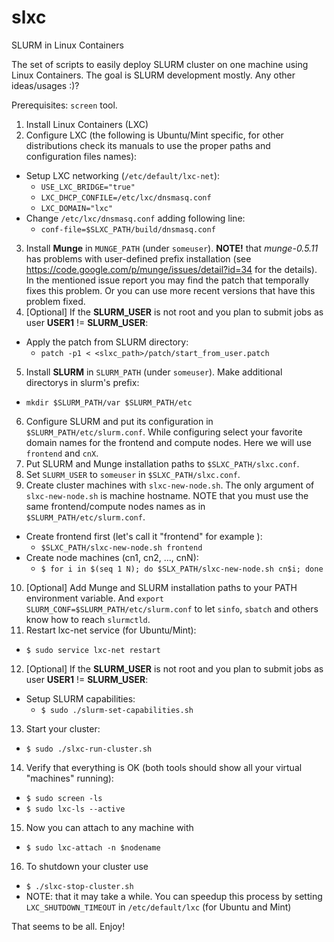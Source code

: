slxc
====

SLURM in Linux Containers

The set of scripts to easily deploy SLURM cluster on one machine using Linux Containers.
The goal is SLURM development mostly. Any other ideas/usages :)?

Prerequisites: `screen` tool.

1. Install Linux Containers (LXC)
2. Configure LXC (the following is Ubuntu/Mint specific, for other distributions check its manuals to use the proper paths and configuration files names):
  - Setup LXC networking (`/etc/default/lxc-net`): 
    * `USE_LXC_BRIDGE="true"`
    * `LXC_DHCP_CONFILE=/etc/lxc/dnsmasq.conf`
    * `LXC_DOMAIN="lxc"`
  - Change `/etc/lxc/dnsmasq.conf` adding following line:
    * `conf-file=$SLXC_PATH/build/dnsmasq.conf`
3. Install **Munge** in `MUNGE_PATH` (under `someuser`). **NOTE!** that *munge-0.5.11* has problems with user-defined prefix installation (see https://code.google.com/p/munge/issues/detail?id=34 for the details). In the mentioned issue report you may find the patch that temporally fixes this problem. Or you can use more recent versions that have this problem fixed.
4. [Optional] If the **SLURM_USER** is not root and you plan to submit jobs as user **USER1** != **SLURM_USER**:
  - Apply the patch from SLURM directory:
    * `patch -p1 < <slxc_path>/patch/start_from_user.patch`
5. Install **SLURM** in `SLURM_PATH` (under `someuser`). Make additional directorys in slurm's prefix: 
  - `mkdir $SLURM_PATH/var $SLURM_PATH/etc`
6. Configure SLURM and put its configuration in `$SLURM_PATH/etc/slurm.conf`. While configuring select your favorite domain names for the frontend and compute nodes. Here we will use `frontend` and `cnX`.
7. Put SLURM and Munge installation paths to `$SLXC_PATH/slxc.conf`.
8. Set `SLURM_USER` to `someuser` in `$SLXC_PATH/slxc.conf`.
9. Create cluster machines with `slxc-new-node.sh`. The only argument of `slxc-new-node.sh` is machine hostname. NOTE that you must use the same frontend/compute nodes names as in `$SLURM_PATH/etc/slurm.conf`.
  - Create frontend first (let's call it "frontend" for example ):
    * `$SLXC_PATH/slxc-new-node.sh frontend`
  - Create node machines (cn1, cn2, ..., cnN):
    * `$ for i in $(seq 1 N); do $SLX_PATH/slxc-new-node.sh cn$i; done`
10. [Optional] Add Munge and SLURM installation paths to your PATH environment variable.
    And `export SLURM_CONF=$SLURM_PATH/etc/slurm.conf` to let `sinfo`, `sbatch`
    and others know how to reach `slurmctld`.
11. Restart lxc-net service (for Ubuntu/Mint):
  - `$ sudo service lxc-net restart`
12. [Optional] If the **SLURM_USER** is not root and you plan to submit jobs as user **USER1** != **SLURM_USER**:
  - Setup SLURM capabilities:
    * `$ sudo ./slurm-set-capabilities.sh`
13. Start your cluster:
  - `$ sudo ./slxc-run-cluster.sh`
14. Verify that everything is OK (both tools should show all your virtual "machines" running):
  - `$ sudo screen -ls`
  - `$ sudo lxc-ls --active`
15. Now you can attach to any machine with
  - `$ sudo lxc-attach -n $nodename`
16. To shutdown your cluster use
  - `$ ./slxc-stop-cluster.sh`
  - NOTE: that it may take a while. You can speedup this process by setting
`LXC_SHUTDOWN_TIMEOUT` in `/etc/default/lxc` (for Ubuntu and Mint)

That seems to be all. Enjoy!
